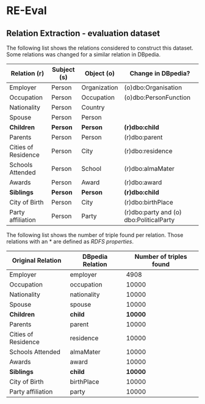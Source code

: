 # RE-Eval
## Relation Extraction - evaluation dataset 

The following list shows the relations considered to construct this dataset. Some relations was changed for a similar relation in DBpedia.

| **Relation (r)**         | **Subject (s)**       | **Object (o)**    | **Change in DBpedia?** |  
| -----------         | -------------       | ----------    | ----------------- |
| Employer            | Person              |	Organization  | (o)dbo:Organisation |
| Occupation          | Person              | Occupation    | (o)dbo:PersonFunction |
| Nationality         | Person              | Country       | |
| Spouse              | Person              |	Person        | |
| **Children**            | **Person**              |	**Person**        | **(r)dbo:child** |
| Parents             | Person              |	Person        | (r)dbo:parent | 
| Cities of Residence | Person              |	City          | (r)dbo:residence |    
| Schools Attended    | Person              |	School        | (r)dbo:almaMater |
| Awards              | Person              |	Award         | (r)dbo:award |
| **Siblings**            | **Person**              |	**Person**        | **(r)dbo:child** |    
| City of Birth       | Person              | City          | (r)dbo:birthPlace |  
| Party affiliation   | Person              | Party         | (r)dbo:party and (o) dbo:PoliticalParty |


The following list shows the number of triple found per relation. Those relations with an * are defined as *RDFS properties*. 

| **Original Relation**   | **DBpedia Relation**    | **Number of triples found** |
| ---------------------   | --------------------    | --------------------------- |
| Employer                | employer                | 4908 |
| Occupation              | occupation              | 10000 |
| Nationality             | nationality             | 10000 |
| Spouse                  | spouse                  | 10000 |
| **Children**                | **child**                   | **10000**|
| Parents                 | parent                  | 10000 |
| Cities of Residence     | residence               | 10000 |
| Schools Attended        | almaMater               | 10000 |
| Awards                  | award                   | 10000 |
| **Siblings**                | **child**                   | **10000** |
| City of Birth           | birthPlace              | 10000 |
| Party affiliation       | party                   | 10000 |
